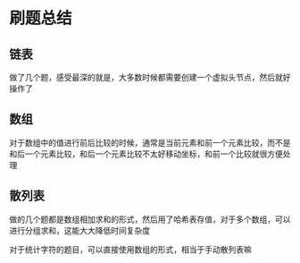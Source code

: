 # 刷题总结

## 链表

做了几个题，感受最深的就是，大多数时候都需要创建一个虚拟头节点，然后就好操作了

## 数组

对于数组中的值进行前后比较的时候，通常是当前元素和前一个元素比较，而不是和后一个元素比较，和后一个元素比较不太好移动坐标，和前一个比较就很方便处理

## 散列表

做的几个题都是数组相加求和的形式，然后用了哈希表存值，对于多个数组，可以进行分组求和，这能大大降低时间复杂度

对于统计字符的题目，可以直接使用数组的形式，相当于手动散列表嘛
   

